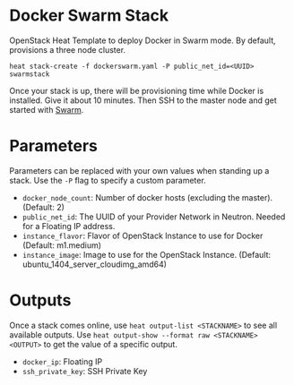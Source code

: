 Docker Swarm Stack
=========
OpenStack Heat Template to deploy Docker in Swarm mode. By default, provisions
a three node cluster.

`heat stack-create -f dockerswarm.yaml -P public_net_id=<UUID> swarmstack`

Once your stack is up, there will be provisioning time while Docker is
installed. Give it about 10 minutes. Then SSH to the master node and get started
with [Swarm][0].

Parameters
==========
Parameters can be replaced with your own values when standing up a stack. Use
the `-P` flag to specify a custom parameter.

* `docker_node_count`: Number of docker hosts (excluding the master). (Default: 2)
* `public_net_id`: The UUID of your Provider Network in Neutron. Needed for a Floating IP address.
* `instance_flavor`: Flavor of OpenStack Instance to use for Docker (Default: m1.medium)
* `instance_image`: Image to use for the OpenStack Instance. (Default: ubuntu_1404_server_cloudimg_amd64)

Outputs
=======
Once a stack comes online, use `heat output-list <STACKNAME>` to see all available outputs.
Use `heat output-show --format raw <STACKNAME> <OUTPUT>` to get the value of a specific output.

* `docker_ip`: Floating IP
* `ssh_private_key`: SSH Private Key

[0]: https://docs.docker.com/engine/swarm/swarm-tutorial/deploy-service/
